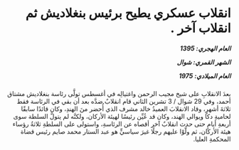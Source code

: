 <h1 dir="rtl">انقلاب عسكري يطيح برئيس بنغلاديش ثم انقلاب آخر .</h1>

<h5 dir="rtl">العام الهجري:  1395

الشهر القمري: شوال

العام الميلادي: 1975</h5>

<p dir="rtl">بعدَ الانقلابِ على شيخ مجيب الرحمن واغتيالِه في أغسطس تولَّى رئاسة بنغلاديش مشتاق أحمد، وفي 29 شوال / 3 تشرين الثاني قام انقلابٌ ضدَّه بعد أن بقي في الرئاسة فقط ثلاثةَ أشهرٍ، وقاد الانقلابَ العميدُ خالد مشرف الذي أُحضر منَ الهندِ، وكان قائدًا سابقًا لحاميةِ دكا ويوالي الهند، وكان قد عُيِّن رئيسًا لهيئة الأركان، ولكنَّه لم يتولَّ السلطة سوى أربعةِ أيامٍ حتى حدث انقلابٌ آخر أقصاه عن الرئاسةِ، واستولى على السلطةِ ثلاثةُ رؤساء هيئة الأركان، ثم ولَّوْا عليهم رجلًا غيرَ سياسيٍّ هو عبد الستار محمد صايم رئيس قضاة المحكمةِ العليا.</p></br>
